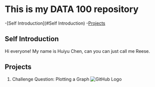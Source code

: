 # This is my DATA 100 repository
-[Self Introduction](#Self Introduction)
-[Projects](#Projects)

## Self Introduction

Hi everyone! My name is Huiyu Chen, can you can just call me Reese.

## Projects
1. Challenge Question: Plotting a Graph
![GitHub Logo](https://github.com/ReeseHuiyuChen/data_100_wickedproblems/blob/main/ChanllengeQuestion.png)
